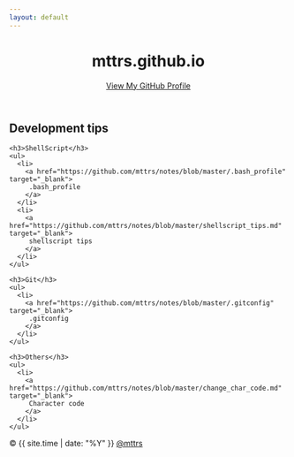 ```yaml
---
layout: default
---
```


<div class="wrapper">
  <header>
    <h1>mttrs.github.io</h1>
    <p class="view">
      <a href="https://github.com/mttrs">View My GitHub Profile</a>
    </p>
  </header>

  <section>
    <h2>Development tips</h2>

    <h3>ShellScript</h3>
    <ul>
      <li>
        <a href="https://github.com/mttrs/notes/blob/master/.bash_profile" target="_blank">
         .bash_profile
        </a>
      </li>
      <li>
        <a href="https://github.com/mttrs/notes/blob/master/shellscript_tips.md" target="_blank">
         shellscript tips
        </a>
      </li>
    </ul>

    <h3>Git</h3>
    <ul>
      <li>
        <a href="https://github.com/mttrs/notes/blob/master/.gitconfig" target="_blank">
         .gitconfig
        </a>
      </li>
    </ul>
    
    <h3>Others</h3>
    <ul>
      <li>
        <a href="https://github.com/mttrs/notes/blob/master/change_char_code.md" target="_blank">
         Character code
        </a>
      </li>
    </ul>
  </section>

  <footer>
    &copy; {{ site.time | date: "%Y" }} <a href="https://github.com/mttrs">@mttrs</a>
  </footer>

</div>
<script src="javascripts/scale.fix.js"></script>
